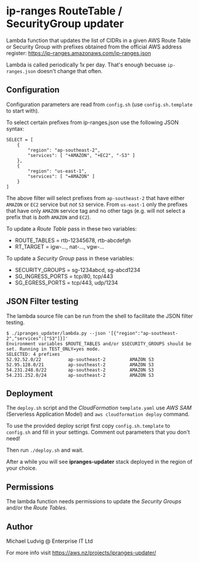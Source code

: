 ip-ranges RouteTable / SecurityGroup updater
============================================

Lambda function that updates the list of CIDRs in a given AWS Route Table
or Security Group with prefixes obtained from the official AWS address register:
https://ip-ranges.amazonaws.com/ip-ranges.json

Lambda is called periodically 1x per day. That's enough becuase `ip-ranges.json`
doesn't change that often.

Configuration
-------------

Configuration parameters are read from `config.sh` (use `config.sh.template`
to start with).

To select certain prefixes from ip-ranges.json use the following
JSON syntax:

```
SELECT = [
	{
		"region": "ap-southeast-2",
		"services": [ "+AMAZON", "+EC2", "-S3" ]
    },
	{
		"region": "us-east-1",
		"services": [ "=AMAZON" ]
	}
]
```

The above filter will select prefixes from `ap-southeast-2` that
have either `AMAZON` or `EC2` service but _not_ `S3` service.
From `us-east-1` only the prefixes that have only `AMAZON` service
tag and no other tags (e.g. will not select a prefix that is _both_
`AMAZON` and `EC2`).

To update a _Route Table_ pass in these two variables:

* ROUTE_TABLES = rtb-12345678, rtb-abcdefgh
* RT_TARGET = igw-..., nat-..., vgw-...

To update a _Security Group_ pass in these variables:

* SECURITY_GROUPS = sg-1234abcd, sg-abcd1234
* SG_INGRESS_PORTS = tcp/80, tcp/443
* SG_EGRESS_PORTS = tcp/443, udp/1234

JSON Filter testing
-------------------

The lambda source file can be run from the shell to facilitate the JSON
filter testing.

```
$ ./ipranges_updater/lambda.py --json '[{"region":"ap-southeast-2","services":["S3"]}]'
Environment variables $ROUTE_TABLES and/or $SECURITY_GROUPS should be set. Running in TEST_ONLY=yes mode.
SELECTED: 4 prefixes
52.92.52.0/22          ap-southeast-2         AMAZON S3
52.95.128.0/21         ap-southeast-2         AMAZON S3
54.231.248.0/22        ap-southeast-2         AMAZON S3
54.231.252.0/24        ap-southeast-2         AMAZON S3
```

Deployment
----------

The `deploy.sh` script and the _CloudFormation_ `template.yaml` use
_AWS SAM_ (Serverless Application Model) and `aws cloudformation deploy` command.

To use the provided deploy script first copy `config.sh.template`
to `config.sh` and fill in your settings. Comment out parameters
that you don't need!

Then run `./deploy.sh` and wait.

After a while you will see **ipranges-updater** stack deployed in the region of your choice.

Permissions
-----------

The lambda function needs permissions to update the _Security Groups_ and/or
the _Route Tables_.

Author
------

Michael Ludvig @ Enterprise IT Ltd

For more info visit https://aws.nz/projects/ipranges-updater/
